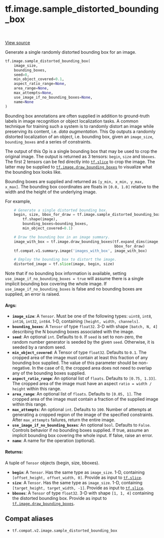<div itemscope itemtype="http://developers.google.com/ReferenceObject">
<meta itemprop="name" content="tf.image.sample_distorted_bounding_box" />
<meta itemprop="path" content="Stable" />
</div>

# tf.image.sample_distorted_bounding_box

<!-- Insert buttons and diff -->

<table class="tfo-notebook-buttons tfo-api" align="left">
</table>

<a target="_blank" href="/code/stable/tensorflow/python/ops/image_ops_impl.py">View source</a>



Generate a single randomly distorted bounding box for an image.

``` python
tf.image.sample_distorted_bounding_box(
    image_size,
    bounding_boxes,
    seed=0,
    min_object_covered=0.1,
    aspect_ratio_range=None,
    area_range=None,
    max_attempts=None,
    use_image_if_no_bounding_boxes=None,
    name=None
)
```



<!-- Placeholder for "Used in" -->

Bounding box annotations are often supplied in addition to ground-truth labels
in image recognition or object localization tasks. A common technique for
training such a system is to randomly distort an image while preserving
its content, i.e. *data augmentation*. This Op outputs a randomly distorted
localization of an object, i.e. bounding box, given an `image_size`,
`bounding_boxes` and a series of constraints.

The output of this Op is a single bounding box that may be used to crop the
original image. The output is returned as 3 tensors: `begin`, `size` and
`bboxes`. The first 2 tensors can be fed directly into <a href="../../tf/slice.md"><code>tf.slice</code></a> to crop the
image. The latter may be supplied to <a href="../../tf/image/draw_bounding_boxes.md"><code>tf.image.draw_bounding_boxes</code></a> to
visualize what the bounding box looks like.

Bounding boxes are supplied and returned as `[y_min, x_min, y_max, x_max]`.
The bounding box coordinates are floats in `[0.0, 1.0]` relative to the width
and the height of the underlying image.

For example,

```python
    # Generate a single distorted bounding box.
    begin, size, bbox_for_draw = tf.image.sample_distorted_bounding_box(
        tf.shape(image),
        bounding_boxes=bounding_boxes,
        min_object_covered=0.1)

    # Draw the bounding box in an image summary.
    image_with_box = tf.image.draw_bounding_boxes(tf.expand_dims(image, 0),
                                                  bbox_for_draw)
    tf.compat.v1.summary.image('images_with_box', image_with_box)

    # Employ the bounding box to distort the image.
    distorted_image = tf.slice(image, begin, size)
```

Note that if no bounding box information is available, setting
`use_image_if_no_bounding_boxes = true` will assume there is a single implicit
bounding box covering the whole image. If `use_image_if_no_bounding_boxes` is
false and no bounding boxes are supplied, an error is raised.

#### Args:


* <b>`image_size`</b>: A `Tensor`. Must be one of the following types: `uint8`, `int8`,
  `int16`, `int32`, `int64`. 1-D, containing `[height, width, channels]`.
* <b>`bounding_boxes`</b>: A `Tensor` of type `float32`. 3-D with shape `[batch, N, 4]`
  describing the N bounding boxes associated with the image.
* <b>`seed`</b>: An optional `int`. Defaults to `0`. If `seed` is set to non-zero, the
  random number generator is seeded by the given `seed`.  Otherwise, it is
  seeded by a random seed.
* <b>`min_object_covered`</b>: A Tensor of type `float32`. Defaults to `0.1`. The
  cropped area of the image must contain at least this fraction of any
  bounding box supplied. The value of this parameter should be non-negative.
  In the case of 0, the cropped area does not need to overlap any of the
  bounding boxes supplied.
* <b>`aspect_ratio_range`</b>: An optional list of `floats`. Defaults to `[0.75,
  1.33]`. The cropped area of the image must have an aspect `ratio = width /
  height` within this range.
* <b>`area_range`</b>: An optional list of `floats`. Defaults to `[0.05, 1]`. The
  cropped area of the image must contain a fraction of the supplied image
  within this range.
* <b>`max_attempts`</b>: An optional `int`. Defaults to `100`. Number of attempts at
  generating a cropped region of the image of the specified constraints.
  After `max_attempts` failures, return the entire image.
* <b>`use_image_if_no_bounding_boxes`</b>: An optional `bool`. Defaults to `False`.
  Controls behavior if no bounding boxes supplied. If true, assume an
  implicit bounding box covering the whole input. If false, raise an error.
* <b>`name`</b>: A name for the operation (optional).


#### Returns:

A tuple of `Tensor` objects (begin, size, bboxes).


* <b>`begin`</b>: A `Tensor`. Has the same type as `image_size`. 1-D, containing
`[offset_height, offset_width, 0]`. Provide as input to
  <a href="../../tf/slice.md"><code>tf.slice</code></a>.
* <b>`size`</b>: A `Tensor`. Has the same type as `image_size`. 1-D, containing
`[target_height, target_width, -1]`. Provide as input to
  <a href="../../tf/slice.md"><code>tf.slice</code></a>.
* <b>`bboxes`</b>: A `Tensor` of type `float32`. 3-D with shape `[1, 1, 4]` containing
the distorted bounding box.
Provide as input to <a href="../../tf/image/draw_bounding_boxes.md"><code>tf.image.draw_bounding_boxes</code></a>.

## Compat aliases

* `tf.compat.v2.image.sample_distorted_bounding_box`

